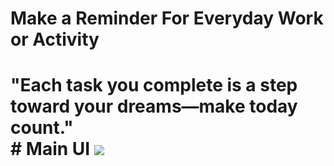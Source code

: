 # Make a Reminder For Everyday Work or Activity
<h1>"Each task you complete is a step toward your dreams—make today count."
  <br>
# Main UI
<img src="https://github.com/MrKyDev/To-Do-List/blob/main/img/UI.png"><br>
